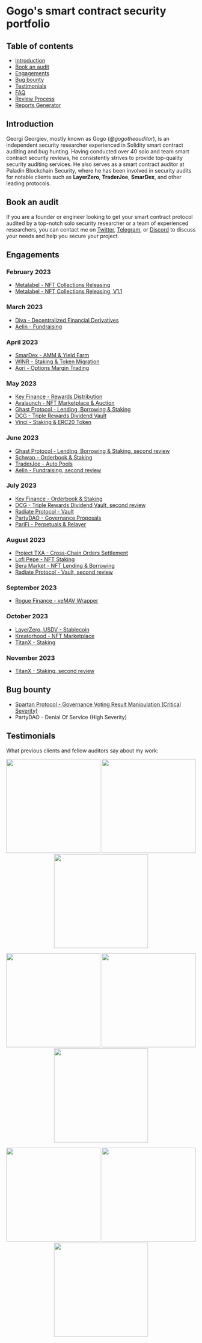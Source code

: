 # Gogo's smart contract security portfolio

## Table of contents

 - [Introduction](#introduction)
 - [Book an audit](#book-an-audit)
 - [Engagements](#engagements)
 - [Bug bounty](#bug-bounty)
 - [Testimonials](#testimonials)
 - [FAQ](./FAQ.md)
 - [Review Process](./Security-Review-Process.md)
 - [Reports Generator](./generator)

## Introduction

Georgi Georgiev, mostly known as Gogo (*@gogotheauditor*), is an independent security researcher experienced in Solidity smart contract auditing and bug hunting. Having conducted over 40 solo and team smart contract security reviews, he consistently strives to provide top-quality security auditing services. He also serves as a smart contract auditor at Paladin Blockchain Security, where he has been involved in security audits for notable clients such as **LayerZero**, **TraderJoe**, **SmarDex**, and other leading protocols.

## Book an audit

If you are a founder or engineer looking to get your smart contract protocol audited by a top-notch solo security researcher or a team of experienced researchers, you can contact me on [Twitter](https://twitter.com/gogotheauditor), [Telegram](https://t.me/gogotheauditor), or [Discord](https://discordapp.com/users/451149166782185483) to discuss your needs and help you secure your project.

## Engagements

### February 2023

- [Metalabel - NFT Collections Releasing](./reports/Metalabel-Solo-Security-Review.md)
- [Metalabel - NFT Collections Releasing, V1.1](./reports/Metalabel-Solo-Security-Review-2.md)

### March 2023

- [Diva - Decentralized Financial Derivatives](./reports/Diva-GuardianAudits-Security-Review.md)
- [Aelin - Fundraising](./reports/Aelin-Sub7-Security-Review.pdf)

### April 2023

- [SmarDex - AMM & Yield Farm](./reports/SmarDex-Paladin-Security-Review.pdf)
- [WINR - Staking & Token Migration](./reports/WINR-Paladin-Security-Review.pdf)
- [Aori - Options Margin Trading](./reports/Aori-Solo-Security-Review.pdf)

### May 2023

- [Key Finance - Rewards Distribution](./reports/Key-Finance-Solo-Security-Review.pdf)
- [Avalaunch - NFT Marketplace & Auction](./reports/Avalaunch-Paladin-Security-Review.pdf)
- [Ghast Protocol - Lending, Borrowing & Staking](./reports/Ghast-Paladin-Security-Review.pdf)
- [DCG - Triple Rewards Dividend Vault](./reports/DCG-Paladin-Security-Review.pdf)
- [Vinci - Staking & ERC20 Token](./reports/Vinci-Solo-Security-Review.pdf)

### June 2023

- [Ghast Protocol - Lending, Borrowing & Staking, second review](./reports/Ghast-Paladin-Security-Review.pdf)
- [Schwap - Orderbook & Staking](./reports/Schwap-Duo-Security-Review.pdf)
- [TraderJoe - Auto Pools](./reports/TraderJoe-Paladin-Security-Review.pdf)
- [Aelin - Fundraising, second review](./reports/Aelin-Sub7-Security-Review-2.pdf)

### July 2023

- [Key Finance - Orderbook & Staking](./reports/Key-Finance-Solo-Security-Review-2.pdf)
- [DCG - Triple Rewards Dividend Vault, second review](./reports/DCG-Paladin-Security-Review.pdf)
- [Radiate Protocol - Vault](./reports/Radiate-Paladin-Security-Review.pdf)
- [PartyDAO - Governance Proposals](./reports/PartyDAO-Solo-Security-Review.pdf)
- [PariFi - Perpetuals & Relayer](./reports/PariFi-GuardianAudits-Security-Review.md)

### August 2023

- [Project TXA - Cross-Chain Orders Settlement](./reports/Project-TXA-Duo-Security-Review.pdf)
- [Lofi Pepe - NFT Staking](./reports/Lo-FI-Pepe-Solo-Security-Review.pdf)
- [Bera Market - NFT Lending & Borrowing](./reports/NTLC-Solo-Security-Review.pdf)
- [Radiate Protocol - Vault, second review](./reports/Radiate-Paladin-Security-Review.pdf)

### September 2023

- [Rogue Finance - veMAV Wrapper](./reports/Rogue-Finance-Solo-Security-Review.pdf)

### October 2023

- [LayerZero, USDV - Stablecoin](./reports/LayerZero-USDV-Paladin-Security-Review.pdf)
- [Kreatorhood - NFT Marketplace](./reports/Kreatorhood-Solo-Security-Review.pdf)
- [TitanX - Staking](./reports/TitanX-Solo-Security-Review.pdf)

### November 2023

- [TitanX - Staking, second review](./reports/TitanX-Solo-Security-Review-2.pdf)

## Bug bounty

- [Spartan Protocol - Governance Voting Result Manipulation (Critical Severity)](./reports/Spartan-Immunefi-Bug-Report.md)
- PartyDAO - Denial Of Service (High Severity)

## Testimonials

What previous clients and fellow auditors say about my work:

<p align="center">
  <img src="https://github.com/gogotheauditor/audits/assets/94860638/7c3372a5-dd97-44c9-bc3b-cdc223482b0c" width="250"/>
  <img src="https://github.com/gogotheauditor/audits/assets/94860638/d700d0c5-fe40-4d45-8de7-002950d0266a" width="250"/>
  <img src="https://github.com/gogotheauditor/audits/assets/94860638/6bcc735c-a428-41d7-8139-1c45fa646c95" width="250"/>
</p>

<p align="center">
  <img src="https://github.com/gogotheauditor/audits/assets/94860638/6a9d0980-39b7-460e-b2db-85e9cf46d4d2" width="250"/>
  <img src="https://github.com/gogotheauditor/audits/assets/94860638/ef140e31-1074-4fd4-8eb6-acb0187fedbf" width="250"/>
  <img src="https://github.com/gogotheauditor/audits/assets/94860638/177a1222-561d-461f-9afb-961623094013" width="250"/>
</p>

<p align="center">
  <img src="https://github.com/gogotheauditor/audits/assets/94860638/6f2b3fd5-a83b-4414-ae06-63bb342a18b9" width="250"/>
  <img src="https://github.com/gogotheauditor/audits/assets/94860638/ddf43f85-9331-4d45-bd3d-087a7822ccaf" width="250"/>
  <img src="https://github.com/gogotheauditor/audits/assets/94860638/f4a1f178-bd32-4a46-9715-70c957c663b6" width="250"/>
</p>
